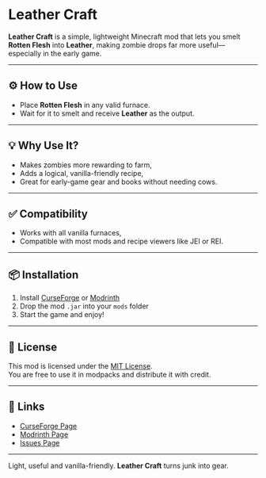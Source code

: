 # Leather Craft

**Leather Craft** is a simple, lightweight Minecraft mod that lets you smelt **Rotten Flesh** into **Leather**, making zombie drops far more useful—especially in the early game.

---

## ⚙️ How to Use

- Place **Rotten Flesh** in any valid furnace.
- Wait for it to smelt and receive **Leather** as the output.

---

## 💡 Why Use It?

- Makes zombies more rewarding to farm,
- Adds a logical, vanilla-friendly recipe,
- Great for early-game gear and books without needing cows.

---

## ✅ Compatibility

- Works with all vanilla furnaces,
- Compatible with most mods and recipe viewers like JEI or REI.

---

## 📦 Installation

1. Install [CurseForge](https://www.curseforge.com/minecraft/mc-mods/leather-craft) or [Modrinth](https://modrinth.com/mod/leather-craft)
2. Drop the mod `.jar` into your `mods` folder
3. Start the game and enjoy!

---

## 🧾 License

This mod is licensed under the [MIT License](https://opensource.org/licenses/MIT).  
You are free to use it in modpacks and distribute it with credit.

---

## 🔗 Links

- [CurseForge Page](https://www.curseforge.com/minecraft/mc-mods/leather-craft)
- [Modrinth Page](https://modrinth.com/mod/leather-craft)
- [Issues Page](https://www.anchorstudios.site/issues)

---

Light, useful and vanilla-friendly. **Leather Craft** turns junk into gear.
